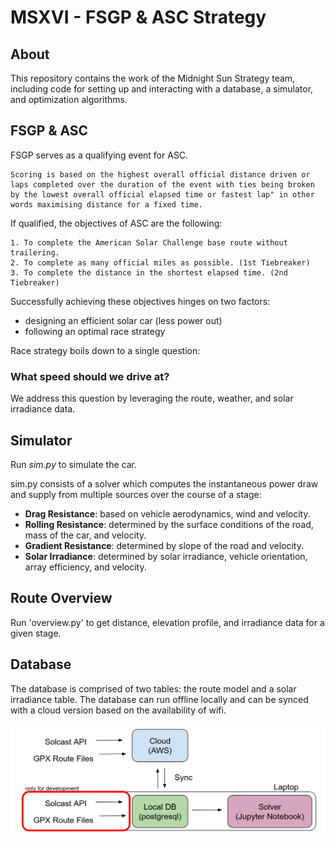 # MSXVI - FSGP & ASC Strategy
## About
This repository contains the work of the Midnight Sun Strategy team, including code for setting up and interacting with a database, a simulator, and optimization algorithms.

## FSGP & ASC
FSGP serves as a qualifying event for ASC. 

    Scoring is based on the highest overall official distance driven or laps completed over the duration of the event with ties being broken by the lowest overall official elapsed time or fastest lap" in other words maximising distance for a fixed time. 

If qualified, the objectives of ASC are the following:

    1. To complete the American Solar Challenge base route without trailering.
    2. To complete as many official miles as possible. (1st Tiebreaker)
    3. To complete the distance in the shortest elapsed time. (2nd Tiebreaker)

Successfully achieving these objectives hinges on two factors: 
- designing an efficient solar car (less power out)
- following an optimal race strategy

Race strategy boils down to a single question:

### **What speed should we drive at?**

We address this question by leveraging the route, weather, and solar irradiance data. 

## Simulator

Run *sim.py* to simulate the car.

sim.py consists of a solver which computes the instantaneous power draw and supply from multiple sources over the course of a stage:

- **Drag Resistance**: based on vehicle aerodynamics, wind and velocity.
- **Rolling Resistance**: determined by the surface conditions of the road, mass of the car, and velocity.
- **Gradient Resistance**: determined by slope of the road and velocity.
- **Solar Irradiance**: determined by solar irradiance, vehicle orientation, array efficiency, and velocity.

## Route Overview

Run 'overview.py' to get distance, elevation profile, and irradiance data for a given stage.

## Database

The database is comprised of two tables: the route model and a solar irradiance table. The database can run offline locally and can be synced with a cloud version based on the availability of wifi. 

![Architecture Diagram](docs/architecture.PNG)


